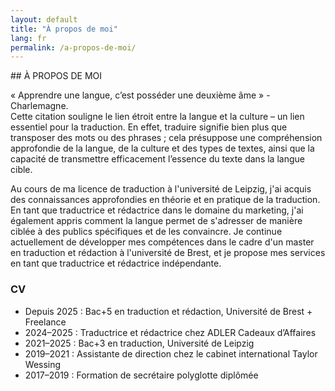 ```yaml
---
layout: default
title: "À propos de moi"
lang: fr
permalink: /a-propos-de-moi/ 
---
```


<article class="page">
## À PROPOS DE MOI

« Apprendre une langue, c’est posséder une deuxième âme » - Charlemagne.  
Cette citation souligne le lien étroit entre la langue et la culture – un lien essentiel pour la traduction. En effet, traduire signifie bien plus que transposer des mots ou des phrases ; cela présuppose une compréhension approfondie de la langue, de la culture et des types de textes, ainsi que la capacité de transmettre efficacement l’essence du texte dans la langue cible.

Au cours de ma licence de traduction à l'université de Leipzig, j'ai acquis des connaissances approfondies en théorie et en pratique de la traduction. En tant que traductrice et rédactrice dans le domaine du marketing, j'ai également appris comment la langue permet de s'adresser de manière ciblée à des publics spécifiques et de les convaincre. Je continue actuellement de développer mes compétences dans le cadre d'un master en traduction et rédaction à l'université de Brest, et je propose mes services en tant que traductrice et rédactrice indépendante.

### CV
- Depuis 2025 : Bac+5 en traduction et rédaction, Université de Brest + Freelance  
- 2024–2025 : Traductrice et rédactrice chez ADLER Cadeaux d’Affaires  
- 2021–2025 : Bac+3 en traduction, Université de Leipzig  
- 2019–2021 : Assistante de direction chez le cabinet international Taylor Wessing  
- 2017–2019 : Formation de secrétaire polyglotte diplômée
</article>
